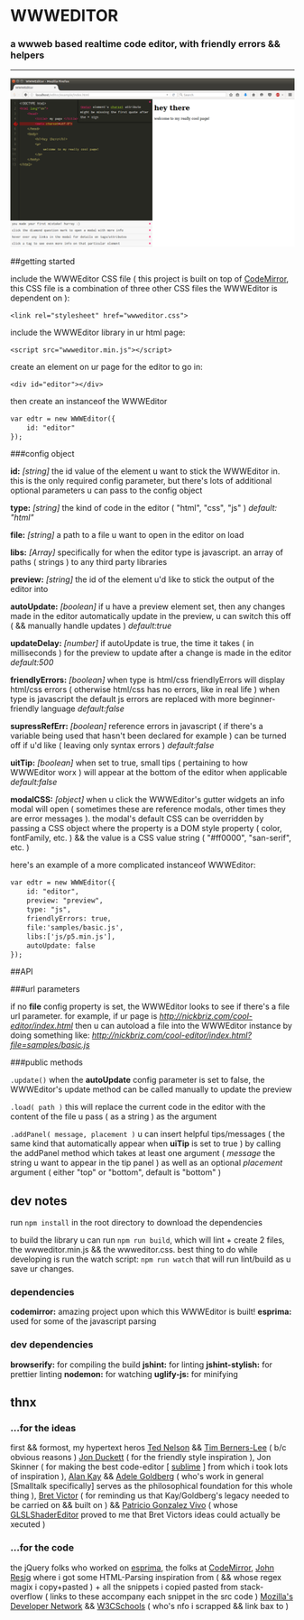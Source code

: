 # WWWEDITOR
### a wwweb based realtime code editor, with friendly errors && helpers

----------

![WWWEditor in action](/notes/screenshot.png)

##getting started

include the WWWEditor CSS file ( this project is built on top of [CodeMirror](http://codemirror.net/), this CSS file is a combination of three other CSS files the WWWEditor is dependent on ):

    <link rel="stylesheet" href="wwweditor.css">

include the WWWEditor library in ur html page:

    <script src="wwweditor.min.js"></script>

create an element on ur page for the editor to go in:

    <div id="editor"></div>

then create an instanceof the WWWEditor

	var edtr = new WWWEditor({
		id: "editor"
	});

###config object

**id:** *[string]* the id value of the element u want to stick the WWWEditor in. this is the only required config parameter, but there's lots of additional optional parameters u can pass to the config object

**type:** *[string]* the kind of code in the editor ( "html", "css", "js" ) *default: "html"*

**file:** *[string]* a path to a file u want to open in the editor on load

**libs:** *[Array]* specifically for when the editor type is javascript. an array of paths ( strings ) to any  third party libraries

**preview:** *[string]* the id of the element u'd like to stick the output of the editor into

**autoUpdate:** *[boolean]* if u have a preview element set, then any changes made in the editor automatically update in the preview, u can switch this off ( && manually handle updates ) *default:true*

**updateDelay:** *[number]* if autoUpdate is true, the time it takes ( in milliseconds ) for the preview to update after a change is made in the editor *default:500*

**friendlyErrors:** *[boolean]* when type is html/css friendlyErrors will display html/css errors ( otherwise html/css has no errors, like in real life ) when type is javascript the default js errors are replaced with more beginner-friendly language *default:false*

**supressRefErr:** *[boolean]* reference errors in javascript ( if there's a variable being used that hasn't been declared for example ) can be turned off if u'd like ( leaving only syntax errors ) *default:false*

**uitTip:** *[boolean]* when set to true, small tips ( pertaining to how WWWEditor worx ) will appear at the bottom of the editor when applicable *default:false*

**modalCSS:** *[object]* when u click the WWWEditor's gutter widgets an info modal will open ( sometimes these are reference modals, other times they are error messages ). the modal's default CSS can be overridden by passing a CSS object where the property is a DOM style property ( color, fontFamily, etc. ) && the value is a CSS value string ( "#ff0000", "san-serif", etc. )

here's an example of a more complicated instanceof WWWEditor:

	
	var edtr = new WWWEditor({
		id: "editor",
		preview: "preview",
		type: "js",
		friendlyErrors: true,
		file:'samples/basic.js',
		libs:['js/p5.min.js'],
		autoUpdate: false
	});

##API

###url parameters

if no **file** config property is set, the WWWEditor looks to see if there's a file url parameter. for example, if ur page is *http://nickbriz.com/cool-editor/index.html* then u can autoload a file into the WWWEditor instance by doing something like: *http://nickbriz.com/cool-editor/index.html?file=samples/basic.js* 

###public methods

`.update()` when the **autoUpdate** config parameter is set to false, the WWWEditor's update method can be called manually to update the preview

`.load( path )` this will replace the current code in the editor with the content of the file u pass ( as a string ) as the argument

`.addPanel( message, placement )` u can insert helpful tips/messages ( the same kind that  automatically appear when **uiTip** is set to true ) by calling the addPanel method which takes at least one argument ( *message* the string u want to appear in the tip panel ) as well as an optional *placement* argument ( either "top" or "bottom", default is "bottom" )





## dev notes
run `npm install` in the root directory to download the dependencies 

to build the library u can run `npm run build`, which will lint + create 2 files, the wwweditor.min.js && the wwweditor.css. best thing to do while developing is run the watch script: `npm run watch`
that will run lint/build as u save ur changes. 

### dependencies

**codemirror:** amazing project upon which this WWWEditor is built!
**esprima:** used for some of the javascript parsing

### dev dependencies

**browserify:** for compiling the build
**jshint:** for linting
**jshint-stylish:** for prettier linting 
**nodemon:** for watching 
**uglify-js:** for minifying 

## thnx
### ...for the ideas
first && formost, my hypertext heros [Ted Nelson](http://ted.hyperland.com/) && [Tim Berners-Lee](https://www.w3.org/People/Berners-Lee/) ( b/c obvious reasons ) [Jon Duckett](http://www.htmlandcssbook.com/) ( for the friendly style inspiration ), Jon Skinner ( for making the best code-editor [ [sublime](http://www.sublimetext.com/) ] from which i took lots of inspiration ), [Alan Kay](https://en.wikipedia.org/wiki/Alan_Kay) && [Adele Goldberg](https://en.wikipedia.org/wiki/Adele_Goldberg_%28computer_scientist%29) ( who's work in general [Smalltalk specifically] serves as the philosophical foundation for this whole thing ), [Bret Victor](http://worrydream.com/LearnableProgramming/) ( for reminding us that Kay/Goldberg's legacy needed to be carried on && built on ) && [Patricio Gonzalez Vivo](http://www.patriciogonzalezvivo.com/about.php) ( whose [GLSLShaderEditor](https://github.com/patriciogonzalezvivo/glslEditor) proved to me that Bret Victors ideas could actually be xecuted )


### ...for the code
the jQuery folks who worked on [esprima](http://esprima.org/), the folks at [CodeMirror](http://codemirror.net/),  [John Resig](http://ejohn.org/) where i got some HTML-Parsing inspiration from ( && whose regex magix i copy+pasted ) + all the snippets i copied pasted from stack-overflow ( links to these accompany each snippet in the src code ) [Mozilla's Developer Network](https://developer.mozilla.org/en-US/docs/Web/HTML) && [W3CSchools](http://www.w3schools.com/) ( who's nfo i scrapped && link bax to )








